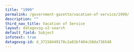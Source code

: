 ```yaml
---
title: "1999"
permalink: /government-gazette/vacation-of-service/1999/
description: ""
third_nav_title: Vacation of Service
layout: datagovsg-v2-search
default_field: Subject
infotext: true
datagovsg-id: d_37158449178c2a81bf404c58da736548
---
```

